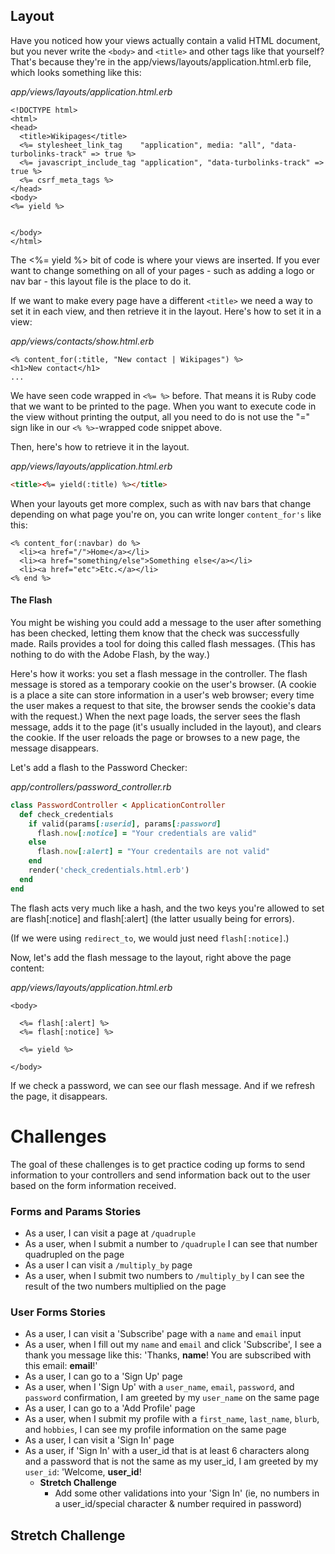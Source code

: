 
## Layout

Have you noticed how your views actually contain a valid HTML document, but you never write the `<body>` and `<title>` and other tags like that yourself? That's because they're in the app/views/layouts/application.html.erb file, which looks something like this:

*app/views/layouts/application.html.erb*

```erb
<!DOCTYPE html>
<html>
<head>
  <title>Wikipages</title>
  <%= stylesheet_link_tag    "application", media: "all", "data-turbolinks-track" => true %>
  <%= javascript_include_tag "application", "data-turbolinks-track" => true %>
  <%= csrf_meta_tags %>
</head>
<body>
<%= yield %>


</body>
</html>
```
The <%= yield %> bit of code is where your views are inserted. If you ever want to change something on all of your pages - such as adding a logo or nav bar - this layout file is the place to do it.

If we want to make every page have a different `<title>` we need a way to set it in each view, and then retrieve it in the layout. Here's how to set it in a view:

*app/views/contacts/show.html.erb*

```erb
<% content_for(:title, "New contact | Wikipages") %>
<h1>New contact</h1>
...
```

We have seen code wrapped in `<%= %>` before.  That means it is Ruby code that we want to be printed to the page.  When you want to execute code in the view without printing the output, all you need to do is not use the "=" sign like in our `<% %>`-wrapped code snippet above.

Then, here's how to retrieve it in the layout.

*app/views/layouts/application.html.erb*

```html
<title><%= yield(:title) %></title>
```

When your layouts get more complex, such as with nav bars that change depending on what page you're on, you can write longer `content_for's` like this:

```erb
<% content_for(:navbar) do %>
  <li><a href="/">Home</a></li>
  <li><a href="something/else">Something else</a></li>
  <li><a href="etc">Etc.</a></li>
<% end %>
```

#### The Flash
You might be wishing you could add a message to the user after something has been checked, letting them know that the check was successfully made. Rails provides a tool for doing this called flash messages. (This has nothing to do with the Adobe Flash, by the way.)

Here's how it works: you set a flash message in the controller. The flash message is stored as a temporary cookie on the user's browser. (A cookie is a place a site can store information in a user's web browser; every time the user makes a request to that site, the browser sends the cookie's data with the request.) When the next page loads, the server sees the flash message, adds it to the page (it's usually included in the layout), and clears the cookie. If the user reloads the page or browses to a new page, the message disappears.

Let's add a flash to the Password Checker:

*app/controllers/password_controller.rb*

```ruby
class PasswordController < ApplicationController
  def check_credentials
    if valid(params[:userid], params[:password]
      flash.now[:notice] = "Your credentials are valid"
    else
      flash.now[:alert] = "Your credentails are not valid"
    end
    render('check_credentials.html.erb')
  end
end
```
The flash acts very much like a hash, and the two keys you're allowed to set are flash[:notice] and flash[:alert] (the latter usually being for errors).

(If we were using `redirect_to`, we would just need `flash[:notice]`.)

Now, let's add the flash message to the layout, right above the page content:

*app/views/layouts/application.html.erb*

```erb
<body>

  <%= flash[:alert] %>
  <%= flash[:notice] %>

  <%= yield %>

</body>
```
If we check a password, we can see our flash message. And if we refresh the page, it disappears.

# Challenges

The goal of these challenges is to get practice coding up forms to send information to your controllers and send information back out to the user based on the form information received.

### Forms and Params Stories

- As a user, I can visit a page at `/quadruple`
- As a user, when I submit a number to `/quadruple` I can see that number quadrupled on the page
- As a user I can visit a `/multiply_by` page
- As a user, when I submit two numbers to `/multiply_by` I can see the result of the two numbers multiplied on the page

### User Forms Stories

- As a user, I can visit a 'Subscribe' page with a `name` and `email` input
- As a user, when I fill out my `name` and `email` and click 'Subscribe', I see a thank you message like this: 'Thanks, **name**! You are subscribed with this email: **email**!'
- As a user, I can go to a 'Sign Up' page
- As a user, when I 'Sign Up' with a `user_name`, `email`, `password`, and `password` confirmation, I am greeted by my `user_name` on the same page
- As a user, I can go to a 'Add Profile' page
- As a user, when I submit my profile with a `first_name`, `last_name`, `blurb`, and `hobbies`, I can see my profile information on the same page
- As a user, I can visit a 'Sign In' page
- As a user, if 'Sign In' with a user_id that is at least 6 characters along and a password that is not the same as my user_id, I am greeted by my `user_id`: 'Welcome, **user_id**!
  - **Stretch Challenge**
    - Add some other validations into your 'Sign In' (ie, no numbers in a user_id/special character & number required in password)
## Stretch Challenge
